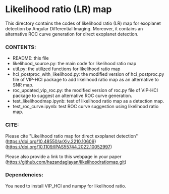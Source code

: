 # Likelihood ratio (LR) map

This directory contains the codes of likelihood ratio (LR) map for exoplanet detection by Angular Differential Imaging. Moreover, it contains an alternative ROC curve generation for direct exoplanet detection.

### CONTENTS:

* README: this file
* likelihood_source.py: the main code for likelihood ratio map
* util.py: the utilized functions for likelihood ratio map
* hci_postproc_with_likelihood.py: the modified version of hci_postproc.py file of VIP-HCI package to add likelihood ratio map as an alternative to SNR map.
* roc_updated_vip_roc.py: the modified version of roc.py file of VIP-HCI package to suggest an alternative ROC curve generation.
* test_likelihoodmap.ipynb: test of likelihood ratio map as a detection map.
* test_roc_curve.ipynb: test ROC curve suggestion using likelihood ratio map.

### CITE:
Please cite "Likelihood ratio map for direct exoplanet detection" (https://doi.org/10.48550/arXiv.2210.10609) (https://doi.org/10.1109/IPAS55744.2022.10052997)

Please also provide a link to this webpage in your paper (https://github.com/hazandaglayan/likelihoodratiomap.git)

### Dependencies:
You need to install VIP_HCI and numpy for likelihood ratio. 

